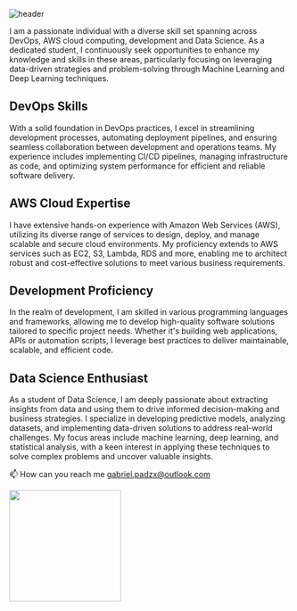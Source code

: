 

![header](https://capsule-render.vercel.app/api?type=venom&text=I'm%20Gabriel%20Padilha&animation=fadeIn&color=gradient&customColorList=0,2,2,5,30)

I am a passionate individual with a diverse skill set spanning across DevOps, AWS cloud computing, development and Data Science. As a dedicated student, I continuously seek opportunities to enhance my knowledge and skills in these areas, particularly focusing on leveraging data-driven strategies and problem-solving through Machine Learning and Deep Learning techniques.

## DevOps Skills

With a solid foundation in DevOps practices, I excel in streamlining development processes, automating deployment pipelines, and ensuring seamless collaboration between development and operations teams. My experience includes implementing CI/CD pipelines, managing infrastructure as code, and optimizing system performance for efficient and reliable software delivery.

## AWS Cloud Expertise

I have extensive hands-on experience with Amazon Web Services (AWS), utilizing its diverse range of services to design, deploy, and manage scalable and secure cloud environments. My proficiency extends to AWS services such as EC2, S3, Lambda, RDS and more, enabling me to architect robust and cost-effective solutions to meet various business requirements.

## Development Proficiency

In the realm of development, I am skilled in various programming languages and frameworks, allowing me to develop high-quality software solutions tailored to specific project needs. Whether it's building web applications, APIs or automation scripts, I leverage best practices to deliver maintainable, scalable, and efficient code.

## Data Science Enthusiast

As a student of Data Science, I am deeply passionate about extracting insights from data and using them to drive informed decision-making and business strategies. I specialize in developing predictive models, analyzing datasets, and implementing data-driven solutions to address real-world challenges. My focus areas include machine learning, deep learning, and statistical analysis, with a keen interest in applying these techniques to solve complex problems and uncover valuable insights.

📫 How can you reach me gabriel.padzx@outlook.com

<a href="https://github.com/anuraghazra/convoychat">
  <img height=200 align="center" src="https://github-readme-stats.vercel.app/api/top-langs?username=Padzx&layout=compact&langs_count=8&card_width=320&theme=dark" />
</a>







